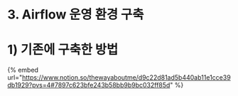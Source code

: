 # 3. Airflow 운영 환경 구축

# 1) 기존에 구축한 방법

{% embed url="https://www.notion.so/thewayaboutme/d9c22d81ad5b440ab11e1cce39db1929?pvs=4#7897c623bfe243b58bb9b9bc032ff85d" %}